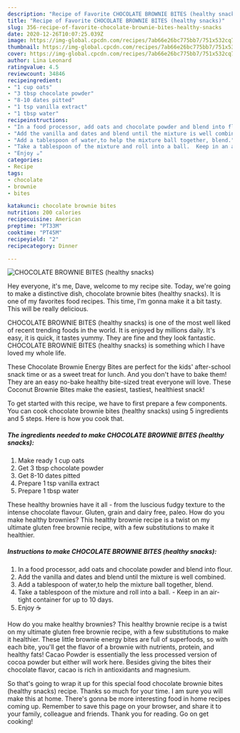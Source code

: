 ```yaml
---
description: "Recipe of Favorite CHOCOLATE BROWNIE BITES (healthy snacks)"
title: "Recipe of Favorite CHOCOLATE BROWNIE BITES (healthy snacks)"
slug: 356-recipe-of-favorite-chocolate-brownie-bites-healthy-snacks
date: 2020-12-26T10:07:25.039Z
image: https://img-global.cpcdn.com/recipes/7ab66e26bc775bb7/751x532cq70/chocolate-brownie-bites-healthy-snacks-recipe-main-photo.jpg
thumbnail: https://img-global.cpcdn.com/recipes/7ab66e26bc775bb7/751x532cq70/chocolate-brownie-bites-healthy-snacks-recipe-main-photo.jpg
cover: https://img-global.cpcdn.com/recipes/7ab66e26bc775bb7/751x532cq70/chocolate-brownie-bites-healthy-snacks-recipe-main-photo.jpg
author: Lina Leonard
ratingvalue: 4.5
reviewcount: 34846
recipeingredient:
- "1 cup oats"
- "3 tbsp chocolate powder"
- "8-10 dates pitted"
- "1 tsp vanilla extract"
- "1 tbsp water"
recipeinstructions:
- "In a food processor, add oats and chocolate powder and blend into flour."
- "Add the vanilla and dates and blend until the mixture is well combined."
- "Add a tablespoon of water,to help the mixture ball together, blend."
- "Take a tablespoon of the mixture and roll into a ball.  Keep in an air-tight container for up to 10 days."
- "Enjoy ☕️"
categories:
- Recipe
tags:
- chocolate
- brownie
- bites

katakunci: chocolate brownie bites 
nutrition: 200 calories
recipecuisine: American
preptime: "PT33M"
cooktime: "PT45M"
recipeyield: "2"
recipecategory: Dinner

---
```



![CHOCOLATE BROWNIE BITES (healthy snacks)](https://img-global.cpcdn.com/recipes/7ab66e26bc775bb7/751x532cq70/chocolate-brownie-bites-healthy-snacks-recipe-main-photo.jpg)

Hey everyone, it's me, Dave, welcome to my recipe site. Today, we're going to make a distinctive dish, chocolate brownie bites (healthy snacks). It is one of my favorites food recipes. This time, I'm gonna make it a bit tasty. This will be really delicious.

CHOCOLATE BROWNIE BITES (healthy snacks) is one of the most well liked of recent trending foods in the world. It is enjoyed by millions daily. It's easy, it is quick, it tastes yummy. They are fine and they look fantastic. CHOCOLATE BROWNIE BITES (healthy snacks) is something which I have loved my whole life.

These Chocolate Brownie Energy Bites are perfect for the kids&#39; after-school snack time or as a sweet treat for lunch. And you don&#39;t have to bake them! They are an easy no-bake healthy bite-sized treat everyone will love. These Coconut Brownie Bites make the easiest, tastiest, healthiest snack!


To get started with this recipe, we have to first prepare a few components. You can cook chocolate brownie bites (healthy snacks) using 5 ingredients and 5 steps. Here is how you cook that.

<!--inarticleads1-->

##### The ingredients needed to make CHOCOLATE BROWNIE BITES (healthy snacks):

1. Make ready 1 cup oats
1. Get 3 tbsp chocolate powder
1. Get 8-10 dates pitted
1. Prepare 1 tsp vanilla extract
1. Prepare 1 tbsp water


These healthy brownies have it all - from the luscious fudgy texture to the intense chocolate flavour. Gluten, grain and dairy free, paleo. How do you make healthy brownies? This healthy brownie recipe is a twist on my ultimate gluten free brownie recipe, with a few substitutions to make it healthier. 

<!--inarticleads2-->

##### Instructions to make CHOCOLATE BROWNIE BITES (healthy snacks):

1. In a food processor, add oats and chocolate powder and blend into flour.
1. Add the vanilla and dates and blend until the mixture is well combined.
1. Add a tablespoon of water,to help the mixture ball together, blend.
1. Take a tablespoon of the mixture and roll into a ball.  - Keep in an air-tight container for up to 10 days.
1. Enjoy ☕️


How do you make healthy brownies? This healthy brownie recipe is a twist on my ultimate gluten free brownie recipe, with a few substitutions to make it healthier. These little brownie energy bites are full of superfoods, so with each bite, you&#39;ll get the flavor of a brownie with nutrients, protein, and healthy fats! Cacao Powder is essentially the less processed version of cocoa powder but either will work here. Besides giving the bites their chocolate flavor, cacao is rich in antioxidants and magnesium. 

So that's going to wrap it up for this special food chocolate brownie bites (healthy snacks) recipe. Thanks so much for your time. I am sure you will make this at home. There's gonna be more interesting food in home recipes coming up. Remember to save this page on your browser, and share it to your family, colleague and friends. Thank you for reading. Go on get cooking!
